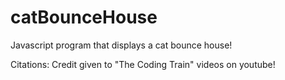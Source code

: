 # catBounceHouse
Javascript program that displays a cat bounce house!

Citations:
Credit given to "The Coding Train" videos on youtube! 








